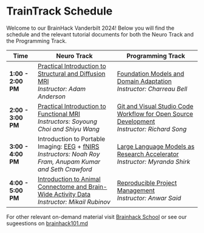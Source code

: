 # TrainTrack Schedule

Welcome to our BrainHack Vanderbilt 2024! Below you will find the schedule and the relevant tutorial documents for both the Neuro Track and the Programming Track.

| Time          | Neuro Track | Programming Track |
|---------------|-------------|-------------------|
| **1:00 - 2:00 PM** | [Practical Introduction to Structural and Diffusion MRI](https://github.com/brainhack-vandy/practical-introduction-to-structural-and-diffusion-MRI) <br> _Instructor: Adam Anderson_ | [Foundation Models and Domain Adaptation](https://github.com/brainhack-vandy/foundation-models-and-domain-adaptation) <br> _Instructor: Charreau Bell_ |
| **2:00 - 3:00 PM** | [Practical Introduction to Functional MRI](https://github.com/brainhack-vandy/practical-introduction-to-functional-MRI) <br> _Instructors: Soyoung Choi and Shiyu Wang_ | [Git and Visual Studio Code Workflow for Open Source Development](https://github.com/brainhack-vandy/git-vscode-workflow-for-open-source-development) <br> _Instructor: Richard Song_ |
| **3:00 - 4:00 PM** | Introduction to Portable Imaging: [EEG](https://github.com/brainhack-vandy/introduction-to-portable-imaging-EEG) + [fNIRS](https://github.com/brainhack-vandy/introduction-to-portable-imaging-fNIRS) <br> _Instructors: Noah Roy Fram, Anupam Kumar and Seth Crawford_ | [Large Language Models as Research Accelerator](https://github.com/brainhack-vandy/large-language-models-as-research-accelerator) <br> _Instructor: Myranda Shirk_ |
| **4:00 - 5:00 PM** | [Introduction to Animal Connectome and Brain-Wide Activity Data](https://github.com/brainhack-vandy/introduction-to-animal-connectome-and-brain-wide-activity-data) <br> _Instructor: Mikail Rubinov_ | [Reproducible Project Management](https://github.com/brainhack-vandy/NeuroPreprocessing) <br> _Instructor: Anwar Said_ |

For other relevant on-demand material visit [Brainhack School](https://school-brainhack.github.io/modules/) or see our sugeestions on [brainhack101.md](https://github.com/brainhack-vandy/traintrack/blob/main/brainhack101.md)
